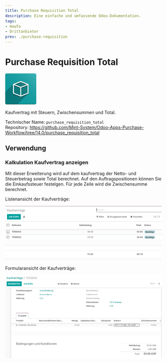 ```yaml
---
title: Purchase Requisition Total
description: Eine einfache und umfassende Odoo-Dokumentation.
tags:
- HowTo
- Drittanbieter
prev: ./purchase-requisition
---
```

# Purchase Requisition Total
![icon_oms_box](attachments/icon_oms_box.png)

Kaufvertrag mit Steuern, Zwischensummen und Total.

Technischer Name: `purchase_requisition_total`\
Repository: <https://github.com/Mint-System/Odoo-Apps-Purchase-Workflow/tree/14.0/purchase_requisition_total>

## Verwendung

### Kalkulation Kaufvertrag anzeigen

Mit dieser Erweiterung wird auf dem kaufvertrag der Netto- und Steuerbetrag sowie Total berechnet. Auf den Auftragspositionen können Sie die Einkaufssteuer festelgen. Für jede Zeile wird die Zwischensumme berechnet.

Listenansicht der Kaufverträge:

![](attachments/Purchase%20Requisition%20Total%20Liste.png)

Formularansicht der Kaufverträge:

![](attachments/Purchase%20Requisition%20Total%20Formular.png)